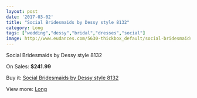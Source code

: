 ```yaml
---
layout: post
date: '2017-03-02'
title: "Social Bridesmaids by Dessy style 8132"
category: Long
tags: ["wedding","dessy","bridal","dresses","social"]
image: http://www.eudances.com/5630-thickbox_default/social-bridesmaids-by-dessy-style-8132.jpg
---
```

Social Bridesmaids by Dessy style 8132

On Sales: **$241.99**
<a href="https://www.eudances.com/en/long/1949-social-bridesmaids-by-dessy-style-8132.html"><amp-img layout="responsive" width="600" height="600" src="//www.eudances.com/5630-thickbox_default/social-bridesmaids-by-dessy-style-8132.jpg" alt="Social Bridesmaids by Dessy style 8132 0" /></a>
<a href="https://www.eudances.com/en/long/1949-social-bridesmaids-by-dessy-style-8132.html"><amp-img layout="responsive" width="600" height="600" src="//www.eudances.com/5631-thickbox_default/social-bridesmaids-by-dessy-style-8132.jpg" alt="Social Bridesmaids by Dessy style 8132 1" /></a>

Buy it: [Social Bridesmaids by Dessy style 8132](https://www.eudances.com/en/long/1949-social-bridesmaids-by-dessy-style-8132.html "Social Bridesmaids by Dessy style 8132")

View more: [Long](https://www.eudances.com/en/21-long "Long")